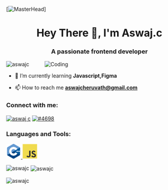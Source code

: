 [![MasterHead](https://camo.githubusercontent.com/48ec00ed4c84e771db4a1db90b56352923a8d644452a32b434d68e97006c9337/68747470733a2f2f63686b736b696c6c732e636f6d2f77702d636f6e74656e742f75706c6f6164732f323032302f30342f504e432d416e696d617465642d42616e6e6572732e676966)]
<h1 align="center">Hey There 👋, I'm Aswaj.c</h1>
<h3 align="center">A passionate frontend developer</h3>
<img align="right" alt="Coding" width="400" src="https://camo.githubusercontent.com/40165a147c3dcea0fa1db780bb533fc5f98546ccfb9d5d05ddb2f429277f5348/68747470733a2f2f616e616c7974696373696e6469616d61672e636f6d2f77702d636f6e74656e742f75706c6f6164732f323031382f31322f646576656c6f7065722d6472696262626c652e676966">

<p align="left"> <img src="https://komarev.com/ghpvc/?username=aswajc&label=Profile%20views&color=0e75b6&style=flat" alt="aswajc" /> </p>

- 🌱 I’m currently learning **Javascript,Figma**

- 📫 How to reach me **aswajcheruvath@gmail.com**

<h3 align="left">Connect with me:</h3>
<p align="left">
<a href="https://linkedin.com/in/aswaj c" target="blank"><img align="center" src="https://raw.githubusercontent.com/rahuldkjain/github-profile-readme-generator/master/src/images/icons/Social/linked-in-alt.svg" alt="aswaj c" height="30" width="40" /></a>
<a href="https://discord.gg/#4698" target="blank"><img align="center" src="https://raw.githubusercontent.com/rahuldkjain/github-profile-readme-generator/master/src/images/icons/Social/discord.svg" alt="#4698" height="30" width="40" /></a>
</p>

<h3 align="left">Languages and Tools:</h3>
<p align="left"> <a href="https://www.w3schools.com/cpp/" target="_blank" rel="noreferrer"> <img src="https://raw.githubusercontent.com/devicons/devicon/master/icons/cplusplus/cplusplus-original.svg" alt="cplusplus" width="40" height="40"/> </a> <a href="https://developer.mozilla.org/en-US/docs/Web/JavaScript" target="_blank" rel="noreferrer"> <img src="https://raw.githubusercontent.com/devicons/devicon/master/icons/javascript/javascript-original.svg" alt="javascript" width="40" height="40"/> </a> </p>

<p><img align="left" src="https://github-readme-stats.vercel.app/api/top-langs?username=aswajc&show_icons=true&locale=en&layout=compact" alt="aswajc" /></p>

<p>&nbsp;<img align="center" src="https://github-readme-stats.vercel.app/api?username=aswajc&show_icons=true&locale=en" alt="aswajc" /></p>

<p><img align="center" src="https://github-readme-streak-stats.herokuapp.com/?user=aswajc&" alt="aswajc" /></p>


